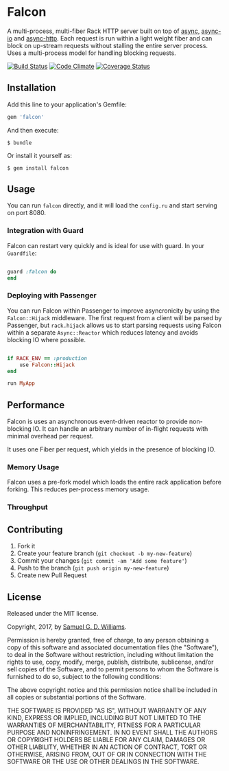 # Falcon

A multi-process, multi-fiber Rack HTTP server built on top of [async], [async-io] and [async-http]. Each request is run within a light weight fiber and can block on up-stream requests without stalling the entire server process. Uses a multi-process model for handling blocking requests.

[![Build Status](https://secure.travis-ci.org/socketry/falcon.svg)](http://travis-ci.org/socketry/falcon)
[![Code Climate](https://codeclimate.com/github/socketry/falcon.svg)](https://codeclimate.com/github/socketry/falcon)
[![Coverage Status](https://coveralls.io/repos/socketry/falcon/badge.svg)](https://coveralls.io/r/socketry/falcon)

[async]: https://github.com/socketry/async
[async-io]: https://github.com/socketry/async-io
[async-http]: https://github.com/socketry/async-http

## Installation

Add this line to your application's Gemfile:

```ruby
gem 'falcon'
```

And then execute:

	$ bundle

Or install it yourself as:

	$ gem install falcon

## Usage

You can run `falcon` directly, and it will load the `config.ru` and start serving on port 8080.

### Integration with Guard

Falcon can restart very quickly and is ideal for use with guard. In your `Guardfile`:

```ruby

guard :falcon do
end

```

### Deploying with Passenger

You can run Falcon within Passenger to improve asyncronicity by using the `Falcon::Hijack` middleware. The first request from a client will be parsed by Passenger, but `rack.hijack` allows us to start parsing requests using Falcon within a separate `Async::Reactor` which reduces latency and avoids blocking IO where possible.

```ruby

if RACK_ENV == :production
	use Falcon::Hijack
end

run MyApp

```

## Performance

Falcon is uses an asynchronous event-driven reactor to provide non-blocking IO. It can handle an arbitrary number of in-flight requests with minimal overhead per request.

It uses one Fiber per request, which yields in the presence of blocking IO.

### Memory Usage

Falcon uses a pre-fork model which loads the entire rack application before forking. This reduces per-process memory usage.

### Throughput

## Contributing

1. Fork it
2. Create your feature branch (`git checkout -b my-new-feature`)
3. Commit your changes (`git commit -am 'Add some feature'`)
4. Push to the branch (`git push origin my-new-feature`)
5. Create new Pull Request

## License

Released under the MIT license.

Copyright, 2017, by [Samuel G. D. Williams](http://www.codeotaku.com/samuel-williams).

Permission is hereby granted, free of charge, to any person obtaining a copy
of this software and associated documentation files (the "Software"), to deal
in the Software without restriction, including without limitation the rights
to use, copy, modify, merge, publish, distribute, sublicense, and/or sell
copies of the Software, and to permit persons to whom the Software is
furnished to do so, subject to the following conditions:

The above copyright notice and this permission notice shall be included in
all copies or substantial portions of the Software.

THE SOFTWARE IS PROVIDED "AS IS", WITHOUT WARRANTY OF ANY KIND, EXPRESS OR
IMPLIED, INCLUDING BUT NOT LIMITED TO THE WARRANTIES OF MERCHANTABILITY,
FITNESS FOR A PARTICULAR PURPOSE AND NONINFRINGEMENT. IN NO EVENT SHALL THE
AUTHORS OR COPYRIGHT HOLDERS BE LIABLE FOR ANY CLAIM, DAMAGES OR OTHER
LIABILITY, WHETHER IN AN ACTION OF CONTRACT, TORT OR OTHERWISE, ARISING FROM,
OUT OF OR IN CONNECTION WITH THE SOFTWARE OR THE USE OR OTHER DEALINGS IN
THE SOFTWARE.
